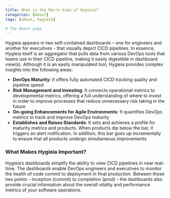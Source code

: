 ```yaml
---
title: What is the Macro View of Hygieia?
categories: [About]
tags: [about, hygieia]

# The About page
---
```

Hygieia appears in two self-contained dashboards – one for engineers and another for executives - that visually depict CICD pipelines. In essence, Hygieia itself is an aggregator that pulls data from various DevOps tools that teams use in their CICD pipeline, making it easily digestible in dashboard view(s). Although it is an easily manipulated tool, Hygieia provides complex insights into the following areas: 

- **DevOps Maturity**: It offers fully automated CICD tracking quality and pipeline speed
- **Risk Management and Investing**: It connects operational metrics to developmental metrics, offering a full understanding of where to invest in order to improve processes that reduce unnecessary risk taking in the future
- **On-going Enhancements for Agile Environments**: It quantifies DevOps metrics to track and improve DevOps maturity
- **Establishes and Raises Standards**: It sets and achieves a profile for maturity metrics and products. When products dip below the bar, it triggers an alert notification. In addition, this bar goes up incrementally to ensure that all products undergo simultaneous improvements

### What Makes Hygieia Important?

Hygieia’s dashboards simplify the ability to view CICD pipelines in near real-time. The dashboards enable DevOps engineers and executives to monitor the health of code commit to deployment in final production. Between those two points – inception (commit) to completion (prod) – the dashboards also provide crucial information about the overall vitality and performance metrics of your software operations.
